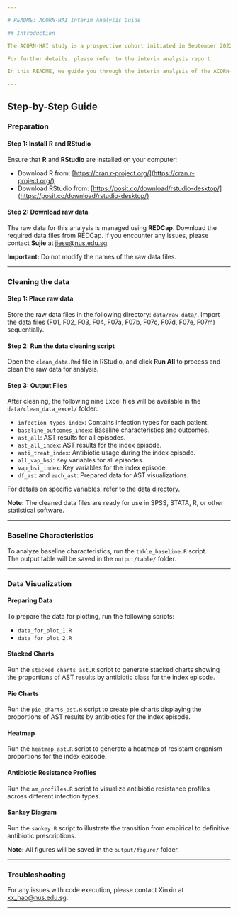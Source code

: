 ```yaml
---

# README: ACORN-HAI Interim Analysis Guide

## Introduction

The ACORN-HAI study is a prospective cohort initiated in September 2022 and scheduled to conclude in December 2024, with data for this interim analysis updated as of April 26, 2024. The study aims to establish a large-scale, multi-center patient-centered surveillance network focused on antimicrobial resistance in severe healthcare-associated infections. Additionally, it serves as a foundation for future interventional clinical trials targeting multidrug-resistant infections. This includes building the capacity of microbiology laboratories and developing robust data collection and sharing platforms.

For further details, please refer to the interim analysis report.

In this README, we guide you through the interim analysis of the ACORN-HAI cohort using R. The guide covers baseline characteristics, microbiology data, and antibiotic usage, alongside explanations, code examples, and the implications of each component.

---
```


## Step-by-Step Guide

### Preparation

#### Step 1: Install R and RStudio
Ensure that **R** and **RStudio** are installed on your computer:

- Download R from: [https://cran.r-project.org/](https://cran.r-project.org/)
- Download RStudio from: [https://posit.co/download/rstudio-desktop/](https://posit.co/download/rstudio-desktop/)

#### Step 2: Download raw data
The raw data for this analysis is managed using **REDCap**. Download the required data files from REDCap. If you encounter any issues, please contact **Sujie** at jiesu@nus.edu.sg.

**Important:** Do not modify the names of the raw data files.

---

### Cleaning the data

#### Step 1: Place raw data
Store the raw data files in the following directory: `data/raw_data/`. Import the data files (F01, F02, F03, F04, F07a, F07b, F07c, F07d, F07e, F07m) sequentially.

#### Step 2: Run the data cleaning script
Open the `clean_data.Rmd` file in RStudio, and click **Run All** to process and clean the raw data for analysis.

#### Step 3: Output Files
After cleaning, the following nine Excel files will be available in the `data/clean_data_excel/` folder:

- `infection_types_index`: Contains infection types for each patient.
- `baseline_outcomes_index`: Baseline characteristics and outcomes.
- `ast_all`: AST results for all episodes.
- `ast_all_index`: AST results for the index episode.
- `anti_treat_index`: Antibiotic usage during the index episode.
- `all_vap_bsi`: Key variables for all episodes.
- `vap_bsi_index`: Key variables for the index episode.
- `df_ast` and `each_ast`: Prepared data for AST visualizations.

For details on specific variables, refer to the [data directory](https://docs.google.com/spreadsheets/d/1jz6uLEr5W_TLF88tHTcc-DNK-3iql8Ji5GziOl9Hflg/edit?gid=510416900#gid=510416900).

**Note:** The cleaned data files are ready for use in SPSS, STATA, R, or other statistical software.

---

### Baseline Characteristics 
To analyze baseline characteristics, run the `table_baseline.R` script.  
The output table will be saved in the `output/table/` folder.

---

### Data Visualization

#### Preparing Data
To prepare the data for plotting, run the following scripts:
- `data_for_plot_1.R`
- `data_for_plot_2.R`

#### Stacked Charts
Run the `stacked_charts_ast.R` script to generate stacked charts showing the proportions of AST results by antibiotic class for the index episode.

#### Pie Charts 
Run the `pie_charts_ast.R` script to create pie charts displaying the proportions of AST results by antibiotics for the index episode.

#### Heatmap
Run the `heatmap_ast.R` script to generate a heatmap of resistant organism proportions for the index episode.

#### Antibiotic Resistance Profiles
Run the `am_profiles.R` script to visualize antibiotic resistance profiles across different infection types.

#### Sankey Diagram
Run the `sankey.R` script to illustrate the transition from empirical to definitive antibiotic prescriptions.

**Note:** All figures will be saved in the `output/figure/` folder.

---

### Troubleshooting
For any issues with code execution, please contact Xinxin at xx_hao@nus.edu.sg.

--- 
